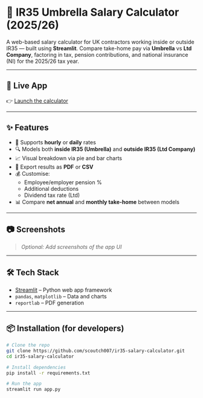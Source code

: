 # 💼 IR35 Umbrella Salary Calculator (2025/26)

A web-based salary calculator for UK contractors working inside or outside IR35 — built using **Streamlit**. Compare take-home pay via **Umbrella** vs **Ltd Company**, factoring in tax, pension contributions, and national insurance (NI) for the 2025/26 tax year.

---

## 🚀 Live App

👉 [Launch the calculator](https://YOUR-STREAMLIT-APP-URL)

---

## ✨ Features

- 📅 Supports **hourly** or **daily** rates
- 🔍 Models both **inside IR35 (Umbrella)** and **outside IR35 (Ltd Company)**
- 📈 Visual breakdown via pie and bar charts
- 📄 Export results as **PDF** or **CSV**
- 💰 Customise:
  - Employee/employer pension %
  - Additional deductions
  - Dividend tax rate (Ltd)
- 📊 Compare **net annual** and **monthly take-home** between models

---

## 📷 Screenshots

> _Optional: Add screenshots of the app UI_

---

## 🛠 Tech Stack

- [Streamlit](https://streamlit.io/) – Python web app framework
- `pandas`, `matplotlib` – Data and charts
- `reportlab` – PDF generation

---

## 📦 Installation (for developers)

```bash
# Clone the repo
git clone https://github.com/scoutch007/ir35-salary-calculator.git
cd ir35-salary-calculator

# Install dependencies
pip install -r requirements.txt

# Run the app
streamlit run app.py
